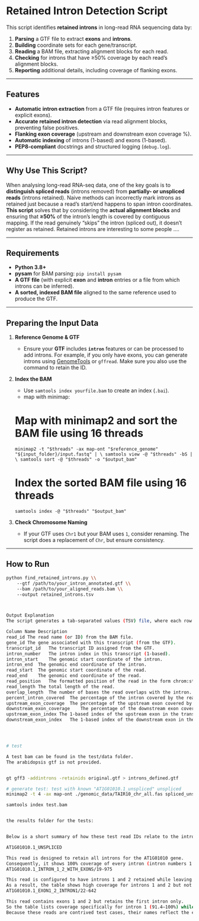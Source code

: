 # Retained Intron Detection Script

This script identifies **retained introns** in long-read RNA sequencing data by:
1. **Parsing** a GTF file to extract **exons** and **introns**.
2. **Building** coordinate sets for each gene/transcript.
3. **Reading** a BAM file, extracting alignment blocks for each read.
4. **Checking** for introns that have ≥50% coverage by each read’s alignment blocks.
5. **Reporting** additional details, including coverage of flanking exons.

---

## Features
- **Automatic intron extraction** from a GTF file (requires intron features or explicit exons).
- **Accurate retained intron detection** via read alignment blocks, preventing false positives.
- **Flanking exon coverage** (upstream and downstream exon coverage %).
- **Automatic indexing** of introns (1-based) and exons (1-based).
- **PEP8-compliant** docstrings and structured logging (`debug.log`).

---

## Why Use This Script?
When analysing long-read RNA-seq data, one of the key goals is to **distinguish spliced reads** (introns removed) from **partially- or unspliced reads** (introns retained). Naive methods can incorrectly mark introns as retained just because a read’s start/end happens to span intron coordinates. **This script** solves that by considering the **actual alignment blocks** and ensuring that **≥50%** of the intron’s length is covered by contiguous mapping. If the read genuinely “skips” the intron (spliced out), it doesn’t register as retained. Retained introns are interesting to some people ....

---

## Requirements
- **Python 3.8+**  
- **pysam** for BAM parsing: `pip install pysam`
- **A GTF file** (with explicit **exon** and **intron** entries or a file from which introns can be inferred).
- **A sorted, indexed BAM file** aligned to the same reference used to produce the GTF.

---

## Preparing the Input Data
1. **Reference Genome & GTF**  
   - Ensure your **GTF** includes **`intron`** features or can be processed to add introns. For example, 
   if you only have exons, you can generate introns using [GenomeTools](http://genometools.org/) or `gffread`. Make sure you also 
   use the command to retain the ID. 
2. **Index the BAM**  
   - Use `samtools index yourfile.bam` to create an index (`.bai`).
   - map with minimap:
   # Map with minimap2 and sort the BAM file using 16 threads
    `minimap2 -t "$threads" -ax map-ont "$reference_genome" "${input_folder}/input.fastq" | \
    samtools view -@ "$threads" -bS | \
    samtools sort -@ "$threads" -o "$output_bam"`

    # Index the sorted BAM file using 16 threads
    `samtools index -@ "$threads" "$output_bam"`
3. **Check Chromosome Naming**  
   - If your GTF uses `Chr1` but your BAM uses `1`, consider renaming. The script does a  replacement of `Chr`, but ensure consistency.

---

## How to Run
```bash
python find_retained_introns.py \\
    --gtf /path/to/your_intron_annotated.gtf \\
    --bam /path/to/your_aligned_reads.bam \\
    --output retained_introns.tsv



Output Explanation
The script generates a tab-separated values (TSV) file, where each row represents an intron retention event detected from the BAM file. The columns include:

Column Name	Description
read_id	The read name (or ID) from the BAM file.
gene_id	The gene associated with this transcript (from the GTF).
transcript_id	The transcript ID assigned from the GTF.
intron_number	The intron index in this transcript (1-based).
intron_start	The genomic start coordinate of the intron.
intron_end	The genomic end coordinate of the intron.
read_start	The genomic start coordinate of the read.
read_end	The genomic end coordinate of the read.
read_position	The formatted position of the read in the form chrom:start-end.
read_length	The total length of the read.
overlap_length	The number of bases the read overlaps with the intron.
percent_intron_covered	The percentage of the intron covered by the read (≥50% required to be considered retained).
upstream_exon_coverage	The percentage of the upstream exon covered by the read.
downstream_exon_coverage	The percentage of the downstream exon covered by the read.
upstream_exon_index	The 1-based index of the upstream exon in the transcript.
downstream_exon_index	The 1-based index of the downstream exon in the transcript.




# test

A test bam can be found in the test/data folder. 
The arabidopsis gtf is not provided. 


gt gff3 -addintrons -retainids original.gtf > introns_defined.gtf

# generate test: test with known "AT1G01010.1_unspliced" unspliced
minimap2 -t 4 -ax map-ont ./genomic_data/TAIR10_chr_all.fas spliced_unsplied.fa |     samtools view -@ "$threads" -bS |      samtools sort -@ "$threads" -o test.bam

samtools index test.bam


the results folder for the tests:


Below is a short summary of how these test read IDs relate to the intron retention outcomes you see in the table:

AT1G01010.1_UNSPLICED

This read is designed to retain all introns for the AT1G01010 gene.
Consequently, it shows 100% coverage of every intron (intron numbers 1 to 5).
AT1G01010.1_INTRON_1_2_WITH_EXONS/19-975

This read is configured to have introns 1 and 2 retained while leaving other introns spliced out.
As a result, the table shows high coverage for introns 1 and 2 but not for the subsequent ones.
AT1G01010.1_EXON1_2_INTRON1/22-642

This read contains exons 1 and 2 but retains the first intron only.
So the table lists coverage specifically for intron 1 (91.4–100%) while other introns aren’t retained.
Because these reads are contrived test cases, their names reflect the expected structure (splicing vs. retention). The retained intron detection in the output table confirms whether each test read matches its intended intron-retention profile.